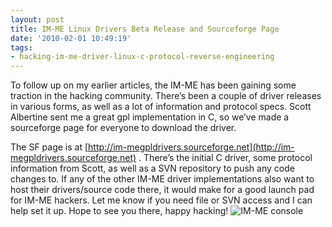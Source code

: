 ```yaml
---
layout: post
title: IM-ME Linux Drivers Beta Release and Sourceforge Page
date: '2010-02-01 10:49:19'
tags:
- hacking-im-me-driver-linux-c-protocol-reverse-engineering
---
```



To follow up on my earlier articles, the IM-ME has been gaining some traction in the hacking community. There’s been a couple of driver releases in various forms, as well as a lot of information and protocol specs. Scott Albertine sent me a great gpl implementation in C, so we’ve made a sourceforge page for everyone to download the driver.

The SF page is at [http://im-megpldrivers.sourceforge.net](http://im-megpldrivers.sourceforge.net) . There’s the initial C driver, some protocol information from Scott, as well as a SVN repository to push any code changes to. If any of the other IM-ME driver implementations also want to host their drivers/source code there, it would make for a good launch pad for IM-ME hackers. Let me know if you need file or SVN access and I can help set it up. Hope to see you there, happy hacking! ![IM-ME console](http://www.hunterdavis.com/im_me.jpg)


